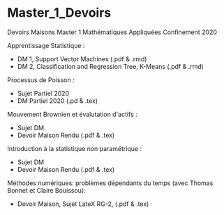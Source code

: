 # Master_1_Devoirs
Devoirs Maisons Master 1 Mathématiques Appliquées Confinement 2020

Apprentissage Statistique :
- DM 1, Support Vector Machines (.pdf & .rmd)
- DM 2, Classification and Regression Tree, K-Means (.pdf & .rmd)

Processus de Poisson :
- Sujet Partiel 2020
- DM Partiel 2020 (.pd & .tex)

Mouvement Brownien et évalutation d'actifs :
- Sujet DM
- Devoir Maison Rendu (.pdf & .tex)

Introduction à la statistique non paramétrique :
- Sujet DM
- Devoir Maison Rendu (.pdf & .tex)

Méthodes numériques: problèmes dépendants du temps (avec Thomas Bonnet et Claire Bouissou):
- Devoir Maison, Sujet LateX RG-2, (.pdf & .tex)
